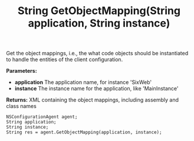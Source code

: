 ﻿---
uid: crmscript_ref_NSConfigurationAgent_GetObjectMapping
title: String GetObjectMapping(String application, String instance)
intellisense: NSConfigurationAgent.GetObjectMapping
keywords: NSConfigurationAgent, GetObjectMapping
so.topic: reference
---

Get the object mappings, i.e., the what code objects should be instantiated to handle the entities of the client configuration.

**Parameters:**
 - **application** The application name, for instance 'SixWeb'
 - **instance** The instance name for the application, like 'MainInstance'

**Returns:** XML containing the object mappings, including assembly and class names

```crmscript
NSConfigurationAgent agent;
String application;
String instance;
String res = agent.GetObjectMapping(application, instance);
```

